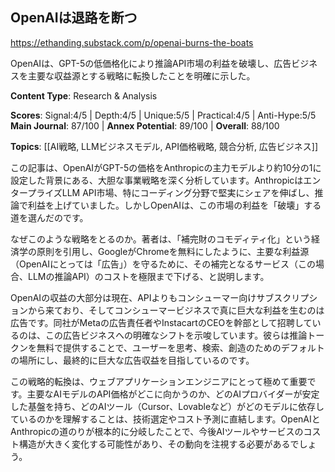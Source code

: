 ## OpenAIは退路を断つ

https://ethanding.substack.com/p/openai-burns-the-boats

OpenAIは、GPT-5の低価格化により推論API市場の利益を破壊し、広告ビジネスを主要な収益源とする戦略に転換したことを明確に示した。

**Content Type**: Research & Analysis

**Scores**: Signal:4/5 | Depth:4/5 | Unique:5/5 | Practical:4/5 | Anti-Hype:5/5
**Main Journal**: 87/100 | **Annex Potential**: 89/100 | **Overall**: 88/100

**Topics**: [[AI戦略, LLMビジネスモデル, API価格戦略, 競合分析, 広告ビジネス]]

この記事は、OpenAIがGPT-5の価格をAnthropicの主力モデルより約10分の1に設定した背景にある、大胆な事業戦略を深く分析しています。AnthropicはエンタープライズLLM API市場、特にコーディング分野で堅実にシェアを伸ばし、推論で利益を上げていました。しかしOpenAIは、この市場の利益を「破壊」する道を選んだのです。

なぜこのような戦略をとるのか。著者は、「補完財のコモディティ化」という経済学の原則を引用し、GoogleがChromeを無料にしたように、主要な利益源（OpenAIにとっては「広告」）を守るために、その補完となるサービス（この場合、LLMの推論API）のコストを極限まで下げる、と説明します。

OpenAIの収益の大部分は現在、APIよりもコンシューマー向けサブスクリプションから来ており、そしてコンシューマービジネスで真に巨大な利益を生むのは広告です。同社がMetaの広告責任者やInstacartのCEOを幹部として招聘しているのは、この広告ビジネスへの明確なシフトを示唆しています。彼らは推論トークンを無料で提供することで、ユーザーを思考、検索、創造のためのデフォルトの場所にし、最終的に巨大な広告収益を目指しているのです。

この戦略的転換は、ウェブアプリケーションエンジニアにとって極めて重要です。主要なAIモデルのAPI価格がどこに向かうのか、どのAIプロバイダーが安定した基盤を持ち、どのAIツール（Cursor、Lovableなど）がどのモデルに依存しているのかを理解することは、技術選定やコスト予測に直結します。OpenAIとAnthropicの道のりが根本的に分岐したことで、今後AIツールやサービスのコスト構造が大きく変化する可能性があり、その動向を注視する必要があるでしょう。